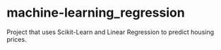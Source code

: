 # machine-learning_regression

Project that uses Scikit-Learn and Linear Regression to predict housing prices. 
